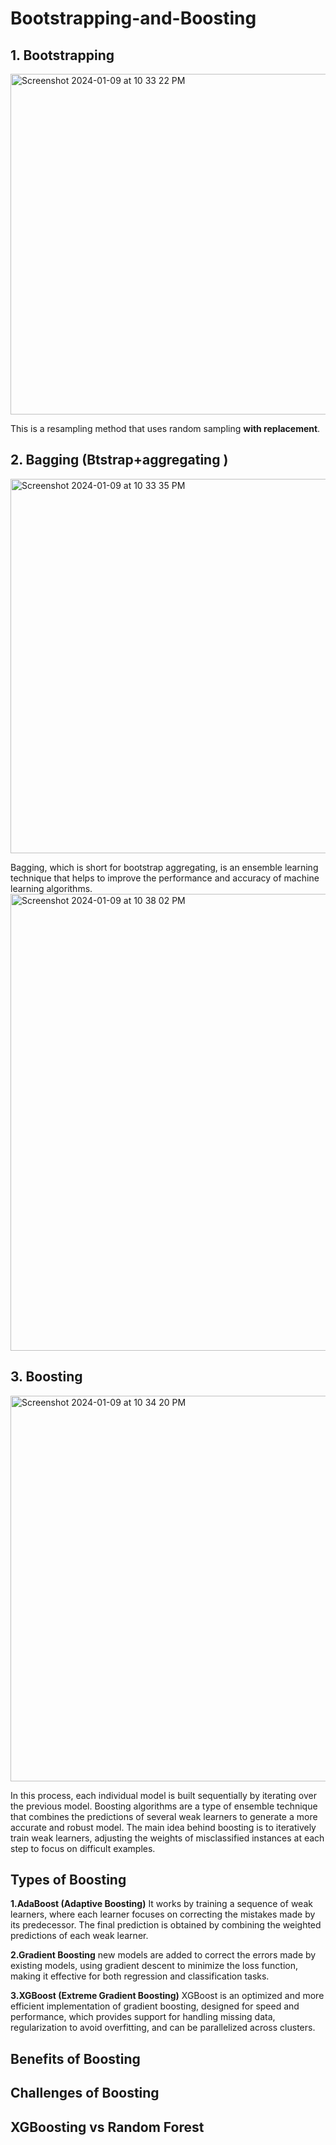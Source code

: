 # Bootstrapping-and-Boosting

## 1. Bootstrapping
<img width="545" alt="Screenshot 2024-01-09 at 10 33 22 PM" src="https://github.com/ColleenJung/Bootstrapping-and-Boosting/assets/119357849/0fc1acb6-84cb-41d1-98af-a386e0985042">

This is a resampling method that uses random sampling **with replacement**.


## 2. Bagging (**B**tstrap+**agg**regating )
<img width="599" alt="Screenshot 2024-01-09 at 10 33 35 PM" src="https://github.com/ColleenJung/Bootstrapping-and-Boosting/assets/119357849/a540bf6b-d5b7-4510-86f8-261bf2fefcde">

Bagging, which is short for bootstrap aggregating, is an ensemble learning technique that helps to improve the performance and accuracy of machine learning algorithms.
<img width="731" alt="Screenshot 2024-01-09 at 10 38 02 PM" src="https://github.com/ColleenJung/Bootstrapping-and-Boosting/assets/119357849/771d4afa-80b4-49f4-9d18-cd00403b71a2">


## 3. Boosting
<img width="617" alt="Screenshot 2024-01-09 at 10 34 20 PM" src="https://github.com/ColleenJung/Bootstrapping-and-Boosting/assets/119357849/05f9d08f-7a97-4111-8da3-6df3171e9079">

In this process, each individual model is built sequentially by iterating over the previous model. 
Boosting algorithms are a type of ensemble technique that combines the predictions of several weak learners to generate a more accurate and robust model. 
The main idea behind boosting is to iteratively train weak learners, adjusting the weights of misclassified instances at each step to focus on difficult examples.

## Types of Boosting

**1.AdaBoost (Adaptive Boosting)**
It works by training a sequence of weak learners, where each learner focuses on correcting the mistakes made by its predecessor. 
The final prediction is obtained by combining the weighted predictions of each weak learner.

**2.Gradient Boosting**
new models are added to correct the errors made by existing models, using gradient descent to minimize the loss function, making it effective for both regression and classification tasks.

**3.XGBoost (Extreme Gradient Boosting)**
XGBoost is an optimized and more efficient implementation of gradient boosting, designed for speed and performance, which provides support for handling missing data, regularization to avoid overfitting, and can be parallelized across clusters.

## Benefits of Boosting

## Challenges of Boosting


## XGBoosting vs Random Forest
